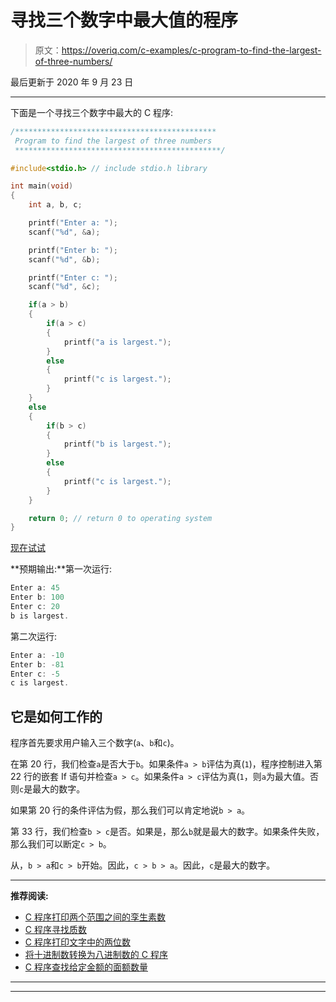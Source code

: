 # 寻找三个数字中最大值的程序

> 原文：<https://overiq.com/c-examples/c-program-to-find-the-largest-of-three-numbers/>

最后更新于 2020 年 9 月 23 日

* * *

下面是一个寻找三个数字中最大的 C 程序:

```c
/*********************************************
 Program to find the largest of three numbers
 **********************************************/

#include<stdio.h> // include stdio.h library

int main(void)
{       
    int a, b, c;

    printf("Enter a: ");
    scanf("%d", &a);

    printf("Enter b: ");
    scanf("%d", &b);

    printf("Enter c: ");
    scanf("%d", &c);

    if(a > b)
    {
        if(a > c)
        {
            printf("a is largest.");
        }
        else
        {
            printf("c is largest.");
        }
    }
    else
    {
        if(b > c)
        {
            printf("b is largest.");
        }
        else
        {
            printf("c is largest.");
        }
    }

    return 0; // return 0 to operating system
}

```

[现在试试](https://overiq.com/c-online-compiler/JQl/)

**预期输出:**第一次运行:

```c
Enter a: 45
Enter b: 100
Enter c: 20
b is largest.

```

第二次运行:

```c
Enter a: -10 
Enter b: -81
Enter c: -5
c is largest.

```

## 它是如何工作的

程序首先要求用户输入三个数字(`a`、`b`和`c`)。

在第 20 行，我们检查`a`是否大于`b`。如果条件`a > b`评估为真(`1`)，程序控制进入第 22 行的嵌套 If 语句并检查`a > c`。如果条件`a > c`评估为真(`1`，则`a`为最大值。否则`c`是最大的数字。

如果第 20 行的条件评估为假，那么我们可以肯定地说`b > a`。

第 33 行，我们检查`b > c`是否。如果是，那么`b`就是最大的数字。如果条件失败，那么我们可以断定`c > b`。

从，`b > a`和`c > b`开始。因此，`c > b > a`。因此，`c`是最大的数字。

* * *

**推荐阅读:**

*   [C 程序打印两个范围之间的孪生素数](/c-examples/c-program-to-print-twin-prime-numbers-between-two-ranges/)
*   [C 程序寻找质数](/c-examples/c-program-to-find-prime-numbers/)
*   [C 程序打印文字中的两位数](/c-examples/c-program-to-print-the-two-digit-number-in-words/)
*   [将十进制数转换为八进制数的 C 程序](/c-examples/c-program-to-convert-a-decimal-number-to-an-octal-number/)
*   [C 程序查找给定金额的面额数量](/c-examples/c-program-to-find-the-number-of-denominations-for-a-given-amount/)

* * *

* * *